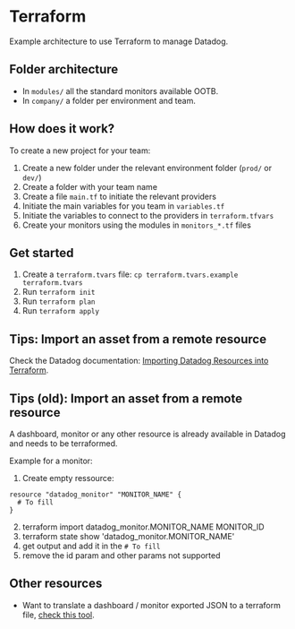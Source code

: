 # Terraform

Example architecture to use Terraform to manage Datadog.

## Folder architecture

- In `modules/` all the standard monitors available OOTB.
- In `company/` a folder per environment and team.

## How does it work?

To create a new project for your team:

1. Create a new folder under the relevant environment folder (`prod/` or `dev/`)
2. Create a folder with your team name
3. Create a file `main.tf` to initiate the relevant providers
4. Initiate the main variables for you team in `variables.tf`
5. Initiate the variables to connect to the providers in `terraform.tfvars`
6. Create your monitors using the modules in `monitors_*.tf` files

## Get started

1. Create a `terraform.tvars` file: `cp terraform.tvars.example terraform.tvars`
2. Run `terraform init`
3. Run `terraform plan`
4. Run `terraform apply`

## Tips: Import an asset from a remote resource

Check the Datadog documentation: [Importing Datadog Resources into Terraform](https://docs.datadoghq.com/integrations/faq/how-to-import-datadog-resources-into-terraform/#terraformer).

## Tips (old): Import an asset from a remote resource

A dashboard, monitor or any other resource is already available in Datadog and needs to be terraformed.

Example for a monitor:

1. Create empty ressource: 
```
resource "datadog_monitor" "MONITOR_NAME" {
  # To fill
}
```
2. terraform import datadog_monitor.MONITOR_NAME MONITOR_ID
3. terraform state show 'datadog_monitor.MONITOR_NAME'
4. get output and add it in the `# To fill`
5. remove the id param and other params not supported

## Other resources

- Want to translate a dashboard / monitor exported JSON to a terraform file, [check this tool](https://github.com/laurmurclar/datadog-to-terraform).
